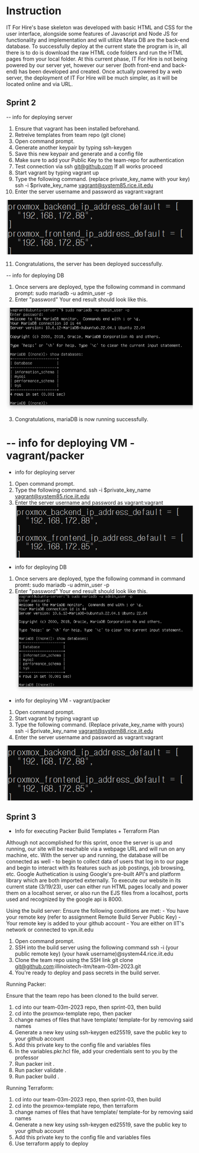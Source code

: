 # Instruction

IT For Hire's base skeleton was developed with basic HTML and CSS for the user interface, alongside some features of Javascript and Node JS for functionality and implementation and will utilize Maria DB are the back-end database. To successfully deploy at the current state the program is in, all there is to do is download the raw HTML code folders and run the HTML pages from your local folder. At this current phase, IT For Hire is not being powered by our server yet, however our server (both front-end and back-end) has been developed and created. Once actually powered by a web server, the deployment of IT For Hire will be much simpler, as it will be located online and via URL.  

## Sprint 2

-- info for deploying server
1. Ensure that vagrant has been installed beforehand.
2. Retreive templates from team repo (git clone)
3. Open command prompt.
4. Generate another keypair by typing
ssh-keygen
5. Save this new keypair and generate and a config file
6. Make sure to add your Public Key to the team-repo for authentication
7. Test connection via 
ssh git@github.com
If all works proceed
8. Start vagrant by typing
vagrant up
9. Type the following command. (replace private_key_name with your key)
ssh -i $private_key_name vagrant@system85.rice.iit.edu
10. Enter the server username and password as vagrant:vagrant

![server](images/server.png "Server")

11. Congratulations, the server has been deployed successfully. 

-- info for deploying DB
1. Once servers are deployed, type the following command in command prompt:
sudo mariadb -u admin_user -p
2. Enter "password"
Your end result should look like this.

![mariadb](images/mariadb.png "MariaDB")

3. Congratulations, mariaDB is now running successfully.

-- info for deploying VM - vagrant/packer
=======
* info for deploying server
1. Open command prompt.
2. Type the following command.
ssh -i $private_key_name vagrant@system85.rice.iit.edu
3. Enter the server username and password as vagrant:vagrant  
![server](images/server.png "Server")

* info for deploying DB
1. Once servers are deployed, type the following command in command promt:
sudo mariadb -u admin_user -p  
2. Enter "password"
Your end result should look like this.  
![mariadb](images/mariadb.png "MariaDB")

* info for deploying VM - vagrant/packer
1. Open command prompt.
2. Start vagrant by typing
vagrant up
3. Type the following command. (Replace private_key_name with yours)
ssh -i $private_key_name vagrant@system88.rice.iit.edu
4. Enter the server username and password as vagrant:vagrant
 
![server](images/server.png "Server")


## Sprint 3
- Info for executing Packer Build Templates + Terraform Plan 

Although not accomplished for this sprint, once the server is up and running, our site will be reachable via a webpage URL and will run on any machine, etc. With the server up and running, the database will be connected as well - to begin to collect data of users that log in to our page and begin to interact with its features such as job postings, job browsing, etc. Google Authetication is using Google's pre-built API's and platform library which are both imported externally. To execute our website in its current state (3/19/23), user can either run HTML pages locally and power them on a localhost server, or also run the EJS files from a localhost, ports used and recognized by the google api is 8000.


Using the build server:
Ensure the following conditions are met:
	- You have your remote key (refer to assignment Remote Build Server Public Key)
	- Your remote key is added to your github account
	- You are either on IIT's network or connected to vpn.iit.edu
	
1. Open command prompt.
2. SSH into the build server using the following command
ssh -i (your public remote key) (your hawk username)@system44.rice.iit.edu
3. Clone the team repo using the SSH link 
git clone git@github.com:illinoistech-itm/team-03m-2023.git
4. You're ready to deploy and pass secrets in the build server.

Running Packer:

Ensure that the team repo has been cloned to the build server.

1. cd into our  team-03m-2023 repo, then sprint-03, then build
2. cd into the proxmox-template repo, then packer
3. change names of files that have template/ template-for by removing said names
4. Generate a new key using ssh-keygen ed25519, save the public key to your github account
5. Add this private key to the config file and variables files
6. In the variables.pkr.hcl file, add your credentials sent to you by the professor
7. Run packer init .
8. Run packer validate .
9. Run packer build .


Running Terraform:
1. cd into our  team-03m-2023 repo, then sprint-03, then build
2. cd into the proxmox-template repo, then terraform
3. change names of files that have template/ template-for by removing said names
4. Generate a new key using ssh-keygen ed25519, save the public key to your github account
5. Add this private key to the config file and variables files
6. Use terraform apply to deploy